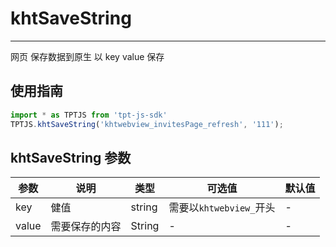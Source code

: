 # khtSaveString

---

网页 保存数据到原生 以 key value 保存

## 使用指南

```js
import * as TPTJS from 'tpt-js-sdk'
TPTJS.khtSaveString('khtwebview_invitesPage_refresh', '111');
```

## khtSaveString 参数

| 参数   | 说明   | 类型    | 可选值 | 默认值   |
| ---   | ---- | ------- | ------- | ------ |
| key  | 健值 | string | 需要以`khtwebview_`开头 | - |
| value  | 需要保存的内容 | String | - | - |
